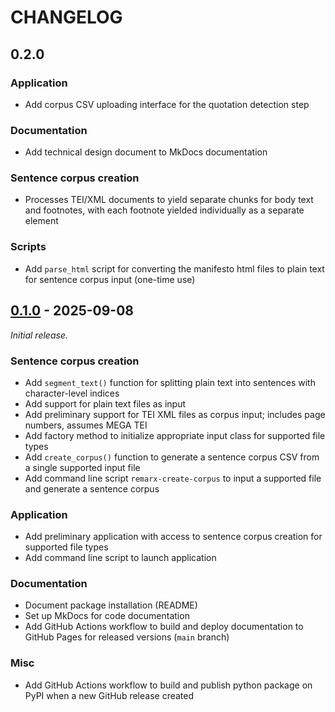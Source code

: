 # CHANGELOG

## 0.2.0

### Application

- Add corpus CSV uploading interface for the quotation detection step

### Documentation

- Add technical design document to MkDocs documentation

### Sentence corpus creation

- Processes TEI/XML documents to yield separate chunks for body text and footnotes, with each footnote yielded individually as a separate element

### Scripts

- Add `parse_html` script for converting the manifesto html files to plain text for sentence corpus input (one-time use)

## [0.1.0] - 2025-09-08

_Initial release._

### Sentence corpus creation

- Add `segment_text()` function for splitting plain text into sentences with character-level indices
- Add support for plain text files as input
- Add preliminary support for TEI XML files as corpus input; includes page numbers, assumes MEGA TEI
- Add factory method to initialize appropriate input class for supported file types
- Add `create_corpus()` function to generate a sentence corpus CSV from a single supported input file
- Add command line script `remarx-create-corpus` to input a supported file and generate a sentence corpus

### Application

- Add preliminary application with access to sentence corpus creation for supported file types
- Add command line script to launch application

### Documentation

- Document package installation (README)
- Set up MkDocs for code documentation
- Add GitHub Actions workflow to build and deploy documentation to GitHub Pages for released versions (`main` branch)

### Misc

- Add GitHub Actions workflow to build and publish python package on PyPI when a new GitHub release created

[0.1.0]: https://github.com/Princeton-CDH/remarx/tree/0.1
